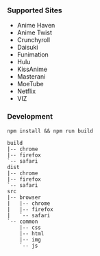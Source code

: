 ### Supported Sites

- Anime Haven
- Anime Twist
- Crunchyroll
- Daisuki
- Funimation
- Hulu
- KissAnime
- Masterani
- MoeTube
- Netflix
- VIZ

### Development

`npm install && npm run build`

```
build
|-- chrome
|-- firefox
`-- safari
dist
|-- chrome
|-- firefox
`-- safari
src
|-- browser
|   |-- chrome
|   |-- firefox
|   `-- safari
`-- common
    |-- css
    |-- html
    |-- img
    `-- js
```

